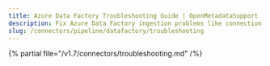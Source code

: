 ```yaml
---
title: Azure Data Factory Troubleshooting Guide | OpenMetadataSupport
description: Fix Azure Data Factory ingestion problems like connection errors, metadata loss, or unsupported activity types.
slug: /connectors/pipeline/datafactory/troubleshooting
---
```


{% partial file="/v1.7/connectors/troubleshooting.md" /%}
